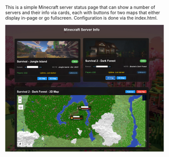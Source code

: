 This is a simple Minecraft server status page that can show a number of servers and their info via cards, each with buttons for two maps that either display in-page or go fullscreen. Configuration is done via the index.html.

![ServerStatus](https://raw.githubusercontent.com/idio-sync/mc-status-page/refs/heads/main/mcstatus.png)
